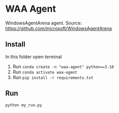 # WAA Agent

WindowsAgentArena agent. Source: https://github.com/microsoft/WindowsAgentArena

## Install

In this folder open terminal

1. Run `conda create -n "waa-agent" python==3.10`
2. Run `conda activate waa-agent`
3. Run `pip install -r requirements.txt`

## Run

`python my_run.py`
